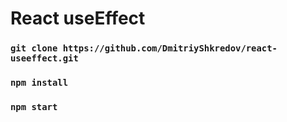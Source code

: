 # React useEffect

### `git clone https://github.com/DmitriyShkredov/react-useeffect.git`

### `npm install`

### `npm start`
